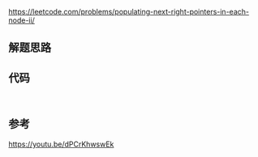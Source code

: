 https://leetcode.com/problems/populating-next-right-pointers-in-each-node-ii/

## 解题思路

	
## 代码
```java
	
```

## 参考
https://youtu.be/dPCrKhwswEk